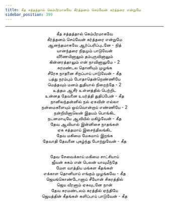 ```yaml
---
title: கீத சத்தத்தால் கெம்பீரமாகவே கீர்த்தனம் செய்வேன் கர்த்தரை என்றுமே
sidebar_position: 399
---
```


---
<center>
கீத சத்தத்தால் கெம்பீரமாகவே<br/>
கீர்த்தனம் செய்வேன் கர்த்தரை என்றுமே<br/>
ஆனந்தமாகவே ஆர்ப்பரிப்புடனே - நித்<br/>
யானந்தரை நிதமும் பாடுவேன்<br/>
வீணையினாலும் தம்புருவினாலும்<br/>
கின்னரத்தாலும் என் நாவினாலுமே        - 2<br/>
சுரமண்டல தொனியும் முழங்க<br/>
சீரேசு நாதனை சிறப்பாய் பாடுவேன்        - கீத<br/>
பத்து நரம்பும் போதாதென்றெண்ணியே<br/>
மெத்தவும் மனம் துதியால் நிறைந்தே        - 2<br/>
உத்தம ஆசீர் உள்ளத்தில் பெற்றிட<br/>
உன்னத தேவனை உயர்த்தி துதிப்பேன்        - கீத<br/>
நானிலந்தன்னில் நல் ஏசுவின் எல்லா<br/>
நன்மைகளையும் ஒவ்வொன்றாய் எண்ணியே    - 2<br/>
நன்றியினாலென் இதயம் பொங்கிட<br/>
நடனமாடியே ஆவியில் மகிழ்வேன்        - கீத<br/>
தேவ ஆவியால் இன்னிசை நாதங்கள்<br/>
ஏக சத்தமாய் இசைந்திலங்கிட<br/>
தேவ மகிமை மேகமாய் இறங்க<br/>
தேவாதி தேவனை புகழ்ந்து போற்றுவேன்    - கீத<br/><br/>

தேவ சேவைக்காய் மகிமை சாட்சியாய்<br/>
ஜீவன் சுகம் என் பெலன் யாவுமீந்தே<br/>
மேள வாத்திய மங்கள கீதங்கள்<br/>
எக்காள தொனியாய் எங்கும் முழங்கவே    - கீத<br/>
ஜெயங்கொண்டோனாய் சீயோன் சிகரத்தில்<br/>
ஜெய வீரனாம் ஏசுவுடனே நான்<br/>
தேவ சுரமண்டலம் கரத்தில் ஏந்தியே<br/>
ஜெயத்தின் கீதங்கள் களிப்பாய் பாடுவேன்    - கீத
</center>